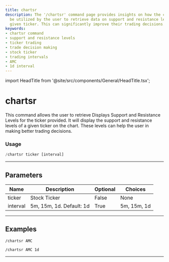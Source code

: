 ```yaml
---
title: chartsr
description: The '/chartsr' command page provides insights on how the command can
  be utilized by the user to retrieve data on support and resistance levels for the
  given ticker. This can significantly improve their trading decisions.
keywords:
- chartsr command
- support and resistance levels
- ticker trading
- trade decision making
- stock ticker
- trading intervals
- AMC
- 1d interval
---
```


import HeadTitle from '@site/src/components/General/HeadTitle.tsx';

<HeadTitle title="chartsr - Charts - Telegram - Reference | OpenBB Bot Docs" />

# chartsr

This command allows the user to retrieve Displays Support and Resistance Levels for the ticker provided. It will display the support and resistance levels of a given ticker on the chart. These levels can help the user in making better trading decisions.

### Usage

```python wordwrap
/chartsr ticker [interval]
```

---

## Parameters

| Name | Description | Optional | Choices |
| ---- | ----------- | -------- | ------- |
| ticker | Stock Ticker | False | None |
| interval | 5m, 15m, 1d. Default: 1d | True | 5m, 15m, 1d |


---

## Examples

```
/chartsr AMC
```

```
/chartsr AMC 1d
```

---
